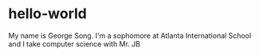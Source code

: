 # hello-world

My name is George Song. I'm a sophomore at Atlanta International School and I take computer science with Mr. JB
